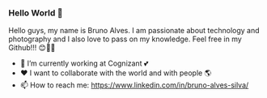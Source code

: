 ### Hello World 👋

Hello guys, my name is Bruno Alves. I am passionate about technology and photography and I also love to pass on my knowledge. 
Feel free in my Github!!! 😊✌🏼

- 💼 I’m currently working at Cognizant 💕
- ❤️ I want to collaborate with the world and with people 🌎
- 📫 How to reach me: https://www.linkedin.com/in/bruno-alves-silva/
